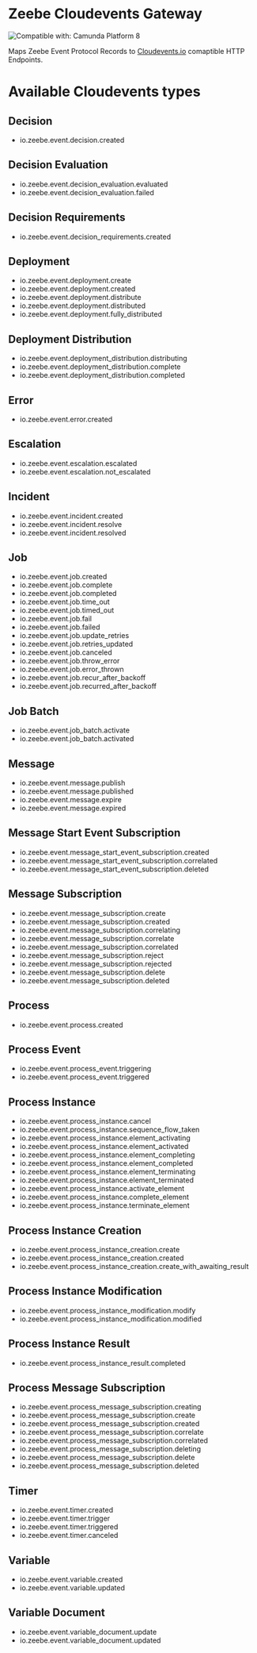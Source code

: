 Zeebe Cloudevents Gateway
=========================
![Compatible with: Camunda Platform 8](https://img.shields.io/badge/Compatible%20with-Camunda%20Platform%208-0072Ce)

Maps Zeebe Event Protocol Records to [Cloudevents.io](https://cloudevents.io) comaptible HTTP Endpoints.

# Available Cloudevents types

## Decision

- io.zeebe.event.decision.created

## Decision Evaluation

- io.zeebe.event.decision_evaluation.evaluated
- io.zeebe.event.decision_evaluation.failed

## Decision Requirements

- io.zeebe.event.decision_requirements.created

## Deployment

- io.zeebe.event.deployment.create
- io.zeebe.event.deployment.created
- io.zeebe.event.deployment.distribute
- io.zeebe.event.deployment.distributed
- io.zeebe.event.deployment.fully_distributed

## Deployment Distribution

- io.zeebe.event.deployment_distribution.distributing
- io.zeebe.event.deployment_distribution.complete
- io.zeebe.event.deployment_distribution.completed

## Error

- io.zeebe.event.error.created

## Escalation

- io.zeebe.event.escalation.escalated
- io.zeebe.event.escalation.not_escalated

## Incident

- io.zeebe.event.incident.created
- io.zeebe.event.incident.resolve
- io.zeebe.event.incident.resolved

## Job

- io.zeebe.event.job.created
- io.zeebe.event.job.complete
- io.zeebe.event.job.completed
- io.zeebe.event.job.time_out
- io.zeebe.event.job.timed_out
- io.zeebe.event.job.fail
- io.zeebe.event.job.failed
- io.zeebe.event.job.update_retries
- io.zeebe.event.job.retries_updated
- io.zeebe.event.job.canceled
- io.zeebe.event.job.throw_error
- io.zeebe.event.job.error_thrown
- io.zeebe.event.job.recur_after_backoff
- io.zeebe.event.job.recurred_after_backoff

## Job Batch

- io.zeebe.event.job_batch.activate
- io.zeebe.event.job_batch.activated

## Message

- io.zeebe.event.message.publish
- io.zeebe.event.message.published
- io.zeebe.event.message.expire
- io.zeebe.event.message.expired

## Message Start Event Subscription

- io.zeebe.event.message_start_event_subscription.created
- io.zeebe.event.message_start_event_subscription.correlated
- io.zeebe.event.message_start_event_subscription.deleted

## Message Subscription

- io.zeebe.event.message_subscription.create
- io.zeebe.event.message_subscription.created
- io.zeebe.event.message_subscription.correlating
- io.zeebe.event.message_subscription.correlate
- io.zeebe.event.message_subscription.correlated
- io.zeebe.event.message_subscription.reject
- io.zeebe.event.message_subscription.rejected
- io.zeebe.event.message_subscription.delete
- io.zeebe.event.message_subscription.deleted

## Process

- io.zeebe.event.process.created

## Process Event

- io.zeebe.event.process_event.triggering
- io.zeebe.event.process_event.triggered

## Process Instance

- io.zeebe.event.process_instance.cancel
- io.zeebe.event.process_instance.sequence_flow_taken
- io.zeebe.event.process_instance.element_activating
- io.zeebe.event.process_instance.element_activated
- io.zeebe.event.process_instance.element_completing
- io.zeebe.event.process_instance.element_completed
- io.zeebe.event.process_instance.element_terminating
- io.zeebe.event.process_instance.element_terminated
- io.zeebe.event.process_instance.activate_element
- io.zeebe.event.process_instance.complete_element
- io.zeebe.event.process_instance.terminate_element

## Process Instance Creation

- io.zeebe.event.process_instance_creation.create
- io.zeebe.event.process_instance_creation.created
- io.zeebe.event.process_instance_creation.create_with_awaiting_result

## Process Instance Modification

- io.zeebe.event.process_instance_modification.modify
- io.zeebe.event.process_instance_modification.modified

## Process Instance Result

- io.zeebe.event.process_instance_result.completed

## Process Message Subscription

- io.zeebe.event.process_message_subscription.creating
- io.zeebe.event.process_message_subscription.create
- io.zeebe.event.process_message_subscription.created
- io.zeebe.event.process_message_subscription.correlate
- io.zeebe.event.process_message_subscription.correlated
- io.zeebe.event.process_message_subscription.deleting
- io.zeebe.event.process_message_subscription.delete
- io.zeebe.event.process_message_subscription.deleted

## Timer

- io.zeebe.event.timer.created
- io.zeebe.event.timer.trigger
- io.zeebe.event.timer.triggered
- io.zeebe.event.timer.canceled

## Variable

- io.zeebe.event.variable.created
- io.zeebe.event.variable.updated

## Variable Document

- io.zeebe.event.variable_document.update
- io.zeebe.event.variable_document.updated

